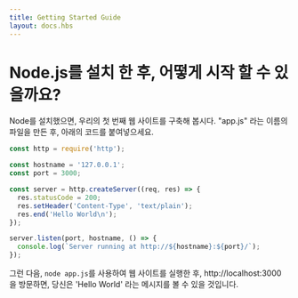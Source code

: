 ```yaml
---
title: Getting Started Guide
layout: docs.hbs
---
```


<!-- # How do I start with Node.js after I installed it?

Once you have installed Node, let's try building our first web server.
Create a file named "app.js", and paste the following code: -->

# Node.js를 설치 한 후, 어떻게 시작 할 수 있을까요?

Node를 설치했으면, 우리의 첫 번째 웹 사이트를 구축해 봅시다. 
"app.js" 라는 이름의 파일을 만든 후, 아래의 코드를 붙여넣으세요.

```javascript
const http = require('http');

const hostname = '127.0.0.1';
const port = 3000;

const server = http.createServer((req, res) => {
  res.statusCode = 200;
  res.setHeader('Content-Type', 'text/plain');
  res.end('Hello World\n');
});

server.listen(port, hostname, () => {
  console.log(`Server running at http://${hostname}:${port}/`);
});
```

<!-- After that, run your web server using ``` node app.js ```, visit http://localhost:3000, and you will see a message 'Hello World' -->
그런 다음, ``` node app.js ```를 사용하여 웹 사이트를 실행한 후, http://localhost:3000 을 방문하면, 당신은 'Hello World' 라는 메시지를 볼 수 있을 것입니다.

